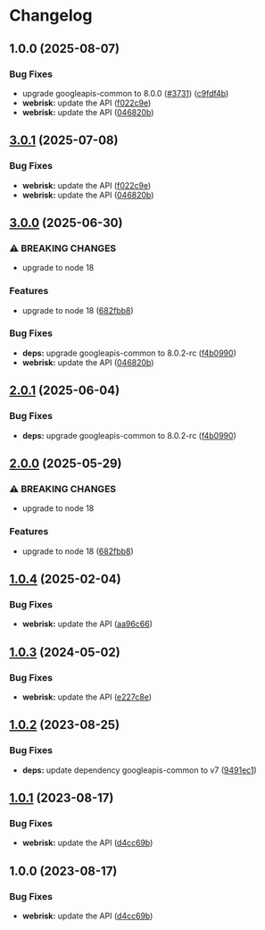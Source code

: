 # Changelog

## 1.0.0 (2025-08-07)


### Bug Fixes

* upgrade googleapis-common to 8.0.0  ([#3731](https://github.com/googleapis/google-api-nodejs-client/issues/3731)) ([c9fdf4b](https://github.com/googleapis/google-api-nodejs-client/commit/c9fdf4b34d6c9bcf608eee35dd281d4680be9797))
* **webrisk:** update the API ([f022c9e](https://github.com/googleapis/google-api-nodejs-client/commit/f022c9e545772d205bbd4046a1e3ca29a7ca9f70))
* **webrisk:** update the API ([046820b](https://github.com/googleapis/google-api-nodejs-client/commit/046820b57818909bcb77bb298eb8b3cdcfb6d235))

## [3.0.1](https://github.com/googleapis/google-api-nodejs-client/compare/webrisk-v3.0.0...webrisk-v3.0.1) (2025-07-08)


### Bug Fixes

* **webrisk:** update the API ([f022c9e](https://github.com/googleapis/google-api-nodejs-client/commit/f022c9e545772d205bbd4046a1e3ca29a7ca9f70))
* **webrisk:** update the API ([046820b](https://github.com/googleapis/google-api-nodejs-client/commit/046820b57818909bcb77bb298eb8b3cdcfb6d235))

## [3.0.0](https://github.com/googleapis/google-api-nodejs-client/compare/webrisk-v2.0.1...webrisk-v3.0.0) (2025-06-30)


### ⚠ BREAKING CHANGES

* upgrade to node 18

### Features

* upgrade to node 18 ([682fbb8](https://github.com/googleapis/google-api-nodejs-client/commit/682fbb869189ae92b3e9a194d37d0548af0c1f92))


### Bug Fixes

* **deps:** upgrade googleapis-common to 8.0.2-rc ([f4b0990](https://github.com/googleapis/google-api-nodejs-client/commit/f4b099071040cfbcfe4a2e7d487d45ee93b369e0))
* **webrisk:** update the API ([046820b](https://github.com/googleapis/google-api-nodejs-client/commit/046820b57818909bcb77bb298eb8b3cdcfb6d235))

## [2.0.1](https://github.com/googleapis/google-api-nodejs-client/compare/webrisk-v2.0.0...webrisk-v2.0.1) (2025-06-04)


### Bug Fixes

* **deps:** upgrade googleapis-common to 8.0.2-rc ([f4b0990](https://github.com/googleapis/google-api-nodejs-client/commit/f4b099071040cfbcfe4a2e7d487d45ee93b369e0))

## [2.0.0](https://github.com/googleapis/google-api-nodejs-client/compare/webrisk-v1.0.4...webrisk-v2.0.0) (2025-05-29)


### ⚠ BREAKING CHANGES

* upgrade to node 18

### Features

* upgrade to node 18 ([682fbb8](https://github.com/googleapis/google-api-nodejs-client/commit/682fbb869189ae92b3e9a194d37d0548af0c1f92))

## [1.0.4](https://github.com/googleapis/google-api-nodejs-client/compare/webrisk-v1.0.3...webrisk-v1.0.4) (2025-02-04)


### Bug Fixes

* **webrisk:** update the API ([aa96c66](https://github.com/googleapis/google-api-nodejs-client/commit/aa96c669a9114035e2d213c17cf9ec2c499e931f))

## [1.0.3](https://github.com/googleapis/google-api-nodejs-client/compare/webrisk-v1.0.2...webrisk-v1.0.3) (2024-05-02)


### Bug Fixes

* **webrisk:** update the API ([e227c8e](https://github.com/googleapis/google-api-nodejs-client/commit/e227c8ed85845dfaf4aa51b0dd727d53a1a5f9cc))

## [1.0.2](https://github.com/googleapis/google-api-nodejs-client/compare/webrisk-v1.0.1...webrisk-v1.0.2) (2023-08-25)


### Bug Fixes

* **deps:** update dependency googleapis-common to v7 ([9491ec1](https://github.com/googleapis/google-api-nodejs-client/commit/9491ec1cdc3c413e7d73edcfcd59cf5c28a7c855))

## [1.0.1](https://github.com/googleapis/google-api-nodejs-client/compare/webrisk-v1.0.0...webrisk-v1.0.1) (2023-08-17)


### Bug Fixes

* **webrisk:** update the API ([d4cc69b](https://github.com/googleapis/google-api-nodejs-client/commit/d4cc69bca716757aaf3b10664d671b266d749f79))

## 1.0.0 (2023-08-17)


### Bug Fixes

* **webrisk:** update the API ([d4cc69b](https://github.com/googleapis/google-api-nodejs-client/commit/d4cc69bca716757aaf3b10664d671b266d749f79))
